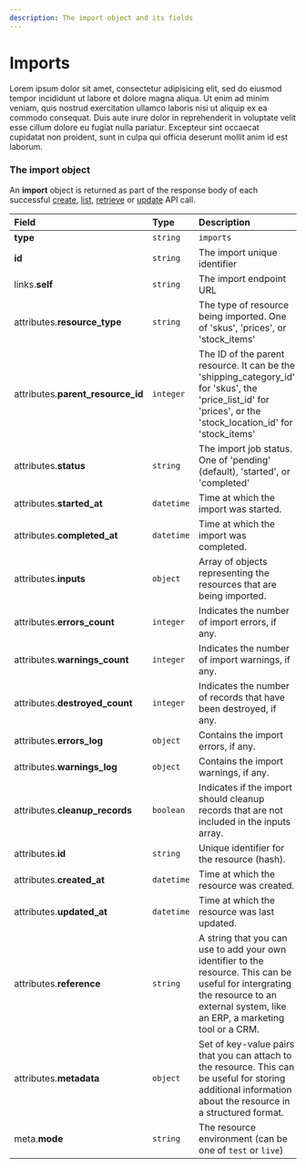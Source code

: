 ```yaml
---
description: The import object and its fields
---
```


# Imports

Lorem ipsum dolor sit amet, consectetur adipisicing elit, sed do eiusmod tempor incididunt ut labore et dolore magna aliqua. Ut enim ad minim veniam, quis nostrud exercitation ullamco laboris nisi ut aliquip ex ea commodo consequat. Duis aute irure dolor in reprehenderit in voluptate velit esse cillum dolore eu fugiat nulla pariatur. Excepteur sint occaecat cupidatat non proident, sunt in culpa qui officia deserunt mollit anim id est laborum.

### The import object

An **import** object is returned as part of the response body of each successful [create](create-import.md), [list](list-all-imports.md), [retrieve](retrieve-import.md) or [update](update-import.md) API call.

| Field | Type | Description |
| :--- | :--- | :--- |
| **type** | `string` | `imports` |
| **id** | `string` | The import unique identifier |
| links.**self** | `string` | The import endpoint URL |
| attributes.**resource_type** | `string` | The type of resource being imported. One of 'skus', 'prices', or 'stock_items' |
| attributes.**parent_resource_id** | `integer` | The ID of the parent resource. It can be the 'shipping_category_id' for 'skus', the 'price_list_id' for 'prices', or the 'stock_location_id' for 'stock_items' |
| attributes.**status** | `string` | The import job status. One of 'pending' (default), 'started', or 'completed' |
| attributes.**started_at** | `datetime` | Time at which the import was started. |
| attributes.**completed_at** | `datetime` | Time at which the import was completed. |
| attributes.**inputs** | `object` | Array of objects representing the resources that are being imported. |
| attributes.**errors_count** | `integer` | Indicates the number of import errors, if any. |
| attributes.**warnings_count** | `integer` | Indicates the number of import warnings, if any. |
| attributes.**destroyed_count** | `integer` | Indicates the number of records that have been destroyed, if any. |
| attributes.**errors_log** | `object` | Contains the import errors, if any. |
| attributes.**warnings_log** | `object` | Contains the import warnings, if any. |
| attributes.**cleanup_records** | `boolean` | Indicates if the import should cleanup records that are not included in the inputs array. |
| attributes.**id** | `string` | Unique identifier for the resource (hash). |
| attributes.**created_at** | `datetime` | Time at which the resource was created. |
| attributes.**updated_at** | `datetime` | Time at which the resource was last updated. |
| attributes.**reference** | `string` | A string that you can use to add your own identifier to the resource. This can be useful for intergrating the resource to an external system, like an ERP, a marketing tool or a CRM. |
| attributes.**metadata** | `object` | Set of key-value pairs that you can attach to the resource. This can be useful for storing additional information about the resource in a structured format. |
| meta.**mode** | `string` | The resource environment \(can be one of `test` or `live`\) |
